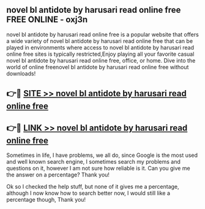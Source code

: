 ## novel bl antidote by harusari read online free FREE ONLINE - oxj3n

novel bl antidote by harusari read online free is a popular website that offers a wide variety of novel bl antidote by harusari read online free that can be played in environments where access to novel bl antidote by harusari read online free sites is typically restricted,Enjoy playing all your favorite casual novel bl antidote by harusari read online free, office, or home. Dive into the world of online freenovel bl antidote by harusari read online free without downloads!

## 👉🔴 [SITE >> novel bl antidote by harusari read online free](http://news.freeplayer.one?title=novel_bl_antidote_by_harusari_read_online_free&ref=FRRE)

## 👉🔴 [LINK >> novel bl antidote by harusari read online free](http://news.freeplayer.one?title=novel_bl_antidote_by_harusari_read_online_free&ref=FREE)

Sometimes in life, I have problems, we all do, since Google is the most used and well known search engine, I sometimes search my problems and questions on it, however I am not sure how reliable is it. Can you give me the answer on a percentage? Thank you!

Ok so I checked the help stuff, but none of it gives me a percentage, although I now know how to search better now, I would still like a percentage though, Thank you!